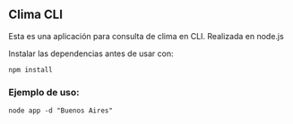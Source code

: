 ## Clima CLI

Esta es una aplicación para consulta de clima en CLI. Realizada en node.js

Instalar las dependencias antes de usar con:
```
npm install
```

### Ejemplo de uso:

```
node app -d "Buenos Aires"
```